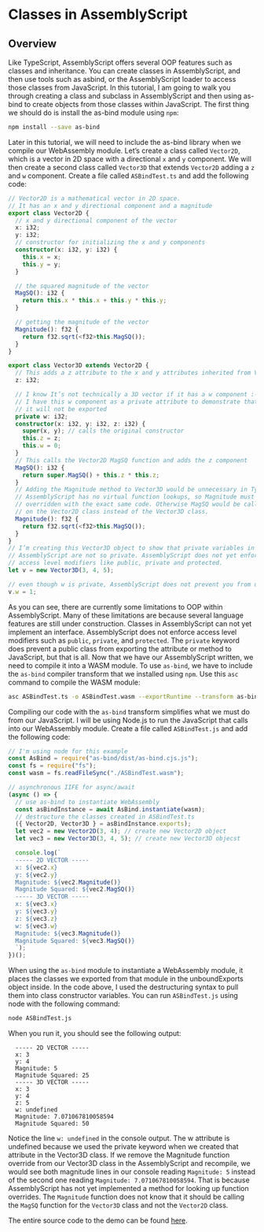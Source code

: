 # Classes in AssemblyScript

## Overview

Like TypeScript, AssemblyScript offers several OOP features such as classes and
inheritance. You can create classes in AssemblyScript, and then use tools such as asbind, or the AssemblyScript loader to access those classes from JavaScript. In this
tutorial, I am going to walk you through creating a class and subclass in AssemblyScript
and then using as-bind to create objects from those classes within JavaScript. The first
thing we should do is install the as-bind module using `npm`:

```bash
npm install --save as-bind
```

Later in this tutorial, we will need to include the as-bind library when we compile our WebAssembly
module. Let’s create a class called `Vector2D`, which is a vector in 2D space with a
directional `x` and `y` component. We will then create a second class called `Vector3D` that
extends `Vector2D` adding a `z` and `w` component. Create a file called `ASBindTest.ts` and
add the following code:

```typescript
// Vector2D is a mathematical vector in 2D space.
// It has an x and y directional component and a magnitude
export class Vector2D {
  // x and y directional component of the vector
  x: i32;
  y: i32;
  // constructor for initializing the x and y components
  constructor(x: i32, y: i32) {
    this.x = x;
    this.y = y;
  }

  // the squared magnitude of the vector
  MagSQ(): i32 {
    return this.x * this.x + this.y * this.y;
  }

  // getting the magnitude of the vector
  Magnitude(): f32 {
    return f32.sqrt(<f32>this.MagSQ());
  }
}

export class Vector3D extends Vector2D {
  // This adds a z attribute to the x and y attributes inherited from Vector2D
  z: i32;

  // I know It’s not technically a 3D vector if it has a w component :-p
  // I have this w component as a private attribute to demonstrate that
  // it will not be exported
  private w: i32;
  constructor(x: i32, y: i32, z: i32) {
    super(x, y); // calls the original constructor
    this.z = z;
    this.w = 0;
  }
  // This calls the Vector2D MagSQ function and adds the z component
  MagSQ(): i32 {
    return super.MagSQ() + this.z * this.z;
  }
  // Adding the Magnitude method to Vector3D would be unnecessary in TypeScript
  // AssemblyScript has no virtual function lookups, so Magnitude must be
  // overridden with the exact same code. Otherwise MagSQ would be called
  // on the Vector2D class instead of the Vector3D class.
  Magnitude(): f32 {
    return f32.sqrt(<f32>this.MagSQ());
  }
}
// I’m creating this Vector3D object to show that private variables in
// AssemblyScript are not so private. AssemblyScript does not yet enforce
// access level modifiers like public, private and protected.
let v = new Vector3D(3, 4, 5);

// even though w is private, AssemblyScript does not prevent you from updating
v.w = 1;
```

As you can see, there are currently some limitations to OOP within AssemblyScript. Many
of these limitations are because several language features are still under construction.
Classes in AssemblyScript can not yet implement an interface. AssemblyScript does not
enforce access level modifiers such as `public`, `private`, and `protected`. The `private`
keyword does prevent a public class from exporting the attribute or method to JavaScript,
but that is all. Now that we have our AssemblyScript written, we need to compile it into a
WASM module. To use `as-bind`, we have to include the `as-bind` compiler transform that we installed
using `npm`. Use this `asc` command to compile the WASM module:

```bash
asc ASBindTest.ts -o ASBindTest.wasm --exportRuntime --transform as-bind
```

Compiling our code with the `as-bind` transform simplifies what we must do from our JavaScript.
I will be using Node.js to run the JavaScript that calls into our WebAssembly module.
Create a file called `ASBindTest.js` and add the following code:

```javascript
// I'm using node for this example
const AsBind = require("as-bind/dist/as-bind.cjs.js");
const fs = require("fs");
const wasm = fs.readFileSync("./ASBindTest.wasm");

// asynchronous IIFE for async/await
(async () => {
  // use as-bind to instantiate WebAssembly
  const asBindInstance = await AsBind.instantiate(wasm);
  // destructure the classes created in ASBindTest.ts
  ({ Vector2D, Vector3D } = asBindInstance.exports);
  let vec2 = new Vector2D(3, 4); // create new Vector2D object
  let vec3 = new Vector3D(3, 4, 5); // create new Vector3D objecst

  console.log(`
  ----- 2D VECTOR -----
  x: ${vec2.x}
  y: ${vec2.y}
  Magnitude: ${vec2.Magnitude()}
  Magnitude Squared: ${vec2.MagSQ()}
  ----- 3D VECTOR -----
  x: ${vec3.x}
  y: ${vec3.y}
  z: ${vec3.z}
  w: ${vec3.w}
  Magnitude: ${vec3.Magnitude()}
  Magnitude Squared: ${vec3.MagSQ()}
  `);
})();
```

When using the `as-bind` module to instantiate a WebAssembly module, it places the
classes we exported from that module in the unboundExports object inside. In the code
above, I used the destructuring syntax to pull them into class constructor variables. You
can run `ASBindTest.js` using node with the following command:

```bash
node ASBindTest.js
```

When you run it, you should see the following output:

```plaintext
  ----- 2D VECTOR -----
  x: 3
  y: 4
  Magnitude: 5
  Magnitude Squared: 25
  ----- 3D VECTOR -----
  x: 3
  y: 4
  z: 5
  w: undefined
  Magnitude: 7.071067810058594
  Magnitude Squared: 50
```

Notice the line `w: undefined` in the console output. The w attribute is undefined
because we used the private keyword when we created that attribute in the Vector3D
class. If we remove the Magnitude function override from our Vector3D class in the
AssemblyScript and recompile, we would see both magnitude lines in our console reading
`Magnitude: 5` instead of the second one reading `Magnitude: 7.071067810058594`.
That is because AssemblyScript has not yet implemented a method for looking up function
overrides. The `Magnitude` function does not know that it should be calling the `MagSQ`
function for the `Vector3D` class and not the `Vector2D` class.

The entire source code to the demo can be found [here](/source-redirect?path=examples/classes/demo/assemblyscript).

